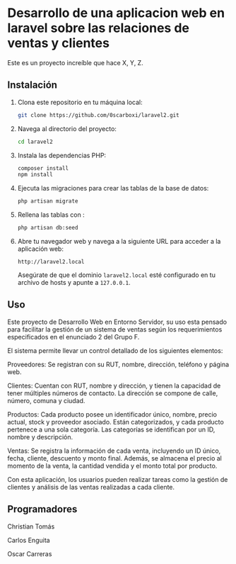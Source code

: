 # Desarrollo de una aplicacion web en laravel sobre las relaciones de ventas y clientes

Este es un proyecto increíble que hace X, Y, Z.

## Instalación


1. Clona este repositorio en tu máquina local:

    ```bash
    git clone https://github.com/0scarboxi/laravel2.git
    ```

2. Navega al directorio del proyecto:

    ```bash
    cd laravel2
    ```

3. Instala las dependencias PHP:

    ```bash
    composer install
    npm install
    ```

6. Ejecuta las migraciones para crear las tablas de la base de datos:

    ```bash
    php artisan migrate
    ```

7. Rellena las tablas con :

    ```bash
    php artisan db:seed
    ```

8. Abre tu navegador web y navega a la siguiente URL para acceder a la aplicación web:

    ```
    http://laravel2.local
    ```

   Asegúrate de que el dominio `laravel2.local` esté configurado en tu archivo de hosts y apunte a `127.0.0.1`.

## Uso

Este proyecto de Desarrollo Web en Entorno Servidor, su uso esta pensado para facilitar la gestión de un sistema de ventas según los requerimientos especificados en el enunciado 2 del Grupo F.

El sistema permite llevar un control detallado de los siguientes elementos:

Proveedores: Se registran con su RUT, nombre, dirección, teléfono y página web.

Clientes: Cuentan con RUT, nombre y dirección, y tienen la capacidad de tener múltiples números de contacto. La dirección se compone de calle, número, comuna y ciudad.

Productos: Cada producto posee un identificador único, nombre, precio actual, stock y proveedor asociado. Están categorizados, y cada producto pertenece a una sola categoría. Las categorías se identifican por un ID, nombre y descripción.

Ventas: Se registra la información de cada venta, incluyendo un ID único, fecha, cliente, descuento y monto final. Además, se almacena el precio al momento de la venta, la cantidad vendida y el monto total por producto.

Con esta aplicación, los usuarios pueden realizar tareas como la gestión de clientes y análisis de las ventas realizadas a cada cliente.


## Programadores

Christian Tomás

Carlos Enguita

Oscar Carreras


